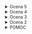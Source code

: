 
<details>
<summary>Ocena 5</summary>

**Sestavi super duper bančni varnostni sistem za James Bonda, ki je sestavljen iz...**

* optičnih senzorjev ki detektirajo če je James Bond prekinil laserski žarek (fototranzistor)...
* senzorjev pritiska ki detektirajo če je James Bond stopil na tla (stikalo)...
* alarm ki bo opozoril bad guy-se da se je eden izmed alarmov sprožil (rdeča LED-ica)...
* power lučka ki označuje da je sistem v vklopljenem stanju (zelena LED-ica)... 
* reset stikalo ki resetira alarm če se je sprožil...
* power stikalo ki aktivira celotni sistem...

**Da se aktivira alarm (rdeča LED-ica) se mora eden od senzorjev aktivirati.**
**Alarm mora biti aktiven toliko časa dokler ga ne resetiramo z reset stikalom (spominska celica).**
**Reset alarma ne sme biti izveden z power stikalom!!!**

# Rešitve:

* https://circuitverse.org/simulator/embed/bancni-varnostni-sistem
* 
</details>

<details>
<summary>Ocena 4</summary>

**Sestavi semaforni sistem po pravilnostni tabeli...**

| 1. stikalo | 2. stikalo | Zelena LED | Oranžna LED | Rdeča LED  |
|------------|------------|------------|-------------|------------|
| 0          | 0          | 1          | 0           | 0          |
| 0          | 1          | 0          | 1           | 0          |
| 1          | 0          | 0          | 0           | 1          |
| 1          | 1          | 1          | 1           | 1          |

**Obema stikaloma je potrebno dodati LED s katero se bo dalo videti ali je stikalo v odprtem ali zaprtem stanju.**

</details>

<details>
<summary>Ocena 3</summary>

**Sestavi logično vezje po pravilnostni tabeli...**

| 1. stikalo | 2. stikalo | LED  |
|------------|------------|------|
| 0          | 0          | 1    |
| 0          | 1          | 0    |
| 1          | 0          | 1    |
| 1          | 1          | 0    |

**Obema stikaloma je potrebno dodati LED s katero se bo dalo videti ali je stikalo v odprtem ali zaprtem stanju.**
</details>

<details>
<summary>Ocena 2</summary>

**Sestavi vezje iz dveh stikal (A, B) ter LED-ice po logični enačbi ki pove ali bo LED-ica svetila ali ne...**

```
LED = not(A) and B
```
</details>

<details>
<summary>POMOC</summary>

## LED, NOT, NOR SR-LATCH
<img height="100" src="https://github.com/urosjarc/informatika/blob/main/media/led.png">
<img height="100" src="https://github.com/urosjarc/informatika/blob/main/media/not_nand.png">
<img height="100" src="https://github.com/urosjarc/informatika/blob/main/media/sr_latch.png">

## QUAD, TRIPLE, DUO

<img height="100" src="https://github.com/urosjarc/informatika/blob/main/media/7402.png">
<img width="300" src="http://sullystationtechnologies.com/circuits/sn74hc08pinout.jpg">
<img width="300" src="https://m.media-amazon.com/images/I/41ztlrBA6lL._AC_UF894,1000_QL80_.jpg">
<img width="300" src="https://makeyourownchip.tripod.com/7421_logic_diagram.png">

</details>
